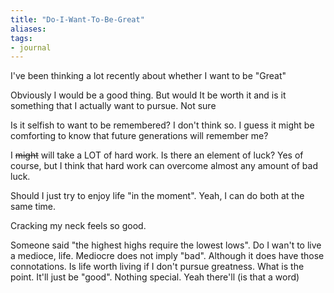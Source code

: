 ```yaml
---
title: "Do-I-Want-To-Be-Great"
aliases: 
tags: 
- journal
---
```


I've been thinking a lot recently about whether I want to be "Great"

Obviously I would be a good thing. But would It be worth it and is it something that I actually want to pursue. Not sure

Is it selfish to want to be remembered? I don't think so. I guess it might be comforting to know that future generations will remember me? 

I ~~might~~ will take a LOT of hard work. Is there an element of luck? Yes of course, but I think that hard work can overcome almost any amount of bad luck. 

Should I just try to enjoy life "in the moment". Yeah, I can do both at the same time. 

Cracking my neck feels so good.

Someone said "the highest highs require the lowest lows". Do I wan't to live a medioce, life. Mediocre does not imply "bad". Although it does have those connotations. Is life worth living if I don't pursue greatness. What is the point. It'll just be "good". Nothing special. Yeah there'll (is that a word)